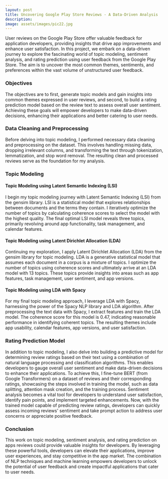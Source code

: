 ```yaml
---
layout: post
title: Uncovering Google Play Store Reviews - A Data-Driven Analysis
description:
image: assets/images/pic22.jpg
---
```


User reviews on the Google Play Store offer valuable feedback for application developers, providing insights that drive app improvements and enhance user satisfaction. In this project, we embark on a data-driven journey to explore the fascinating world of topic modeling, sentiment analysis, and rating prediction using user feedback from the Google Play Store. The aim is to uncover the most common themes, sentiments, and preferences within the vast volume of unstructured user feedback.

<h3>Objectives</h3>

The objectives are to first, generate topic models and gain insights into common themes expressed in user reviews, and second, to build a rating prediction model based on the review text to assess overall user sentiment. Achieving these goals will empower developers to make data-driven decisions, enhancing their applications and better catering to user needs.

<h3>Data Cleaning and Preprocessing</h3>

Before delving into topic modeling, I performed necessary data cleaning and preprocessing on the dataset. This involves handling missing data, dropping irrelevant columns, and transforming the text through tokenization, lemmatization, and stop word removal. The resulting clean and processed reviews serve as the foundation for my analysis.

<h3>Topic Modeling</h3>

<h4>Topic Modeling using Latent Semantic Indexing (LSI)</h4>

I begin my topic modeling journey with Latent Semantic Indexing (LSI) from the gensim library. LSI is a statistical model that explores relationships between documents and the terms they contain. I iteratively optimize the number of topics by calculating coherence scores to select the model with the highest quality. The final optimal LSI model reveals three topics, primarily revolving around app functionality, task management, and calendar features.

<h4>Topic Modeling using Latent Dirichlet Allocation (LDA)</h4>

Continuing my exploration, I apply Latent Dirichlet Allocation (LDA) from the gensim library for topic modeling. LDA is a generative statistical model that assumes each document in a corpus is a mixture of topics. I optimize the number of topics using coherence scores and ultimately arrive at an LDA model with 13 topics. These topics provide insights into areas such as app features, task management, user sentiment, and app versions.

<h4>Topic Modeling using LDA with Spacy</h4>

For my final topic modeling approach, I leverage LDA with Spacy, harnessing the power of the Spacy NLP library and LDA algorithm. After preprocessing the text data with Spacy, I extract features and train the LDA model. The coherence score for this model is 0.47, indicating reasonable performance in identifying coherent topics. The resulting themes include app usability, calendar features, app versions, and user satisfaction.

<h3>Rating Prediction Model</h3>

In addition to topic modeling, I also delve into building a predictive model for determining review ratings based on their text using a combination of natural language processing and classification algorithms. This enables developers to gauge overall user sentiment and make data-driven decisions to enhance their applications. To achieve this, I fine-tune BERT (from Google Transformers) on a dataset of reviews and their corresponding ratings, showcasing the steps involved in training the model, such as data splitting, attention mask creation, and the training process. Sentiment analysis becomes a vital tool for developers to understand user satisfaction, identify pain points, and implement targeted enhancements. Now, with the trained model capable of predicting review ratings, developers can quickly assess incoming reviews' sentiment and take prompt action to address user concerns or appreciate positive feedback.

<h3>Conclusion</h3>

This work on topic modeling, sentiment analysis, and rating prediction on apps reviews could provide valuable insights for developers. By leveraging these powerful tools, developers can elevate their applications, improve user experiences, and stay competitive in the app market. The combination of NLP techniques and machine learning empowers developers to unlock the potential of user feedback and create impactful applications that cater to user needs.


